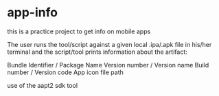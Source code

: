 # app-info
this is a practice project to get info on mobile apps


The user runs the tool/script against a given local .ipa/.apk file in his/her terminal and the script/tool prints information about the artifact:

Bundle Identifier / Package Name
Version number / Version name
Build number / Version code
App icon file path

use of the aapt2 sdk tool
